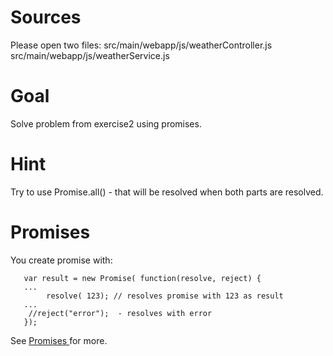 # Sources

Please open two files:
src/main/webapp/js/weatherController.js
src/main/webapp/js/weatherService.js


# Goal

Solve problem from exercise2 using promises.

# Hint
Try to use Promise.all() - that will be resolved when both parts are resolved.


# Promises
You create promise with:
```
   var result = new Promise( function(resolve, reject) {
   ...
        resolve( 123); // resolves promise with 123 as result
   ...     
    //reject("error");  - resolves with error
   });
```
   
See
[Promises ](https://developer.mozilla.org/pl/docs/Web/JavaScript/Reference/Global_Objects/Promise)
   for more.


